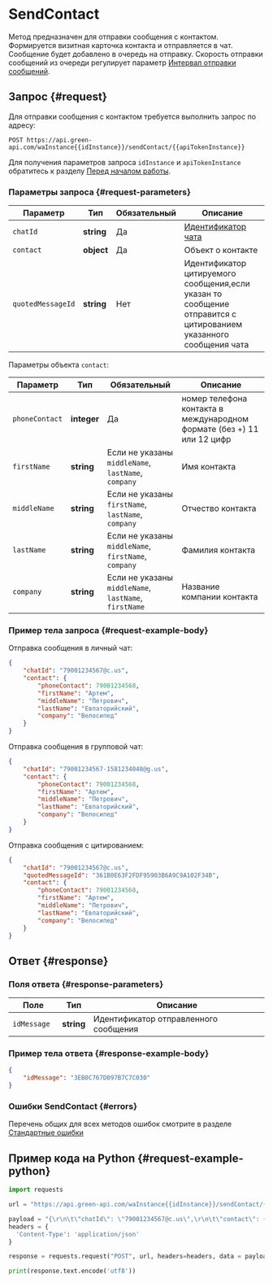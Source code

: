 # SendContact

Метод предназначен для отправки сообщения с контактом.
Формируется визитная карточка контакта и отправляется в чат.
Сообщение будет добавлено в очередь на отправку.
Скорость отправки сообщений из очереди регулирует параметр [Интервал отправки сообщений](../send-messages-delay.md).

## Запрос {#request}

Для отправки сообщения с контактом требуется выполнить запрос по адресу:
```
POST https://api.green-api.com/waInstance{{idInstance}}/sendContact/{{apiTokenInstance}}
```

Для получения параметров запроса `idInstance` и `apiTokenInstance` обратитесь к разделу [Перед началом работы](../../before-start.md#parameters).

### Параметры запроса {#request-parameters}

Параметр | Тип | Обязательный | Описание
----- | ----- | ----- | -----
`chatId` | **string** | Да | [Идентификатор чата](../chat-id.md)
`contact` | **object** | Да | Объект о контакте
`quotedMessageId` | **string** | Нет | Идентификатор цитируемого сообщения,если указан то сообщение отправится с цитированием указанного сообщения чата

Параметры объекта `contact`:

Параметр | Тип | Обязательный | Описание
----- | ----- | ----- | -----
`phoneContact ` | **integer** | Да | номер телефона контакта в международном формате (без +) 11 или 12 цифр
`firstName` | **string** | Если не указаны `middleName`, `lastName`, `company` | Имя контакта
`middleName` | **string** | Если не указаны `firstName`, `lastName`, `company` | Отчество контакта
`lastName` | **string** | Если не указаны `middleName`, `firstName`, `company` | Фамилия контакта
`company` | **string** | Если не указаны `middleName`, `lastName`, `firstName` | Название компании контакта

### Пример тела запроса {#request-example-body}

Отправка сообщения в личный чат:
```json
{
    "chatId": "79001234567@c.us",
    "contact": {
        "phoneContact": 79001234568,
        "firstName": "Артем",
        "middleName": "Петрович",
        "lastName": "Евпаторийский",
        "company": "Велосипед"
    }
}
```

Отправка сообщения в групповой чат:
```json
{
    "chatId": "79001234567-1581234048@g.us",
    "contact": {
        "phoneContact": 79001234568,
        "firstName": "Артем",
        "middleName": "Петрович",
        "lastName": "Евпаторийский",
        "company": "Велосипед"
    }
}
```

Отправка сообщения с цитированием:
```json
{
    "chatId": "79001234567@c.us",
    "quotedMessageId": "361B0E63F2FDF95903B6A9C9A102F34B",
    "contact": {
        "phoneContact": 79001234568,
        "firstName": "Артем",
        "middleName": "Петрович",
        "lastName": "Евпаторийский",
        "company": "Велосипед"
    }
}
```

## Ответ {#response}

### Поля ответа {#response-parameters}

Поле | Тип |  Описание
----- | ----- | -----
`idMessage ` | **string** | Идентификатор отправленного сообщения 

### Пример тела ответа {#response-example-body}

```json
{
    "idMessage": "3EB0C767D097B7C7C030"
}
```

### Ошибки SendContact {#errors}

Перечень общих для всех методов ошибок смотрите в разделе [Стандартные ошибки](../common-errors.md)

## Пример кода на Python  {#request-example-python}

```python
import requests

url = "https://api.green-api.com/waInstance{{idInstance}}/sendContact/{{apiTokenInstance}}"

payload = "{\r\n\t\"chatId\": \"79001234567@c.us\",\r\n\t\"contact\": {\r\n\t\t\"phoneContact\": 79001234568,\r\n    \t\"firstName\": \"Артем\",\r\n\t\t\"middleName\": \"Петрович\",\r\n\t\t\"lastName\": \"Евпаторийский\",\r\n\t\t\"company\": \"Велосипед\"\r\n\t}\r\n}\r\n"
headers = {
  'Content-Type': 'application/json'
}

response = requests.request("POST", url, headers=headers, data = payload)

print(response.text.encode('utf8'))
```